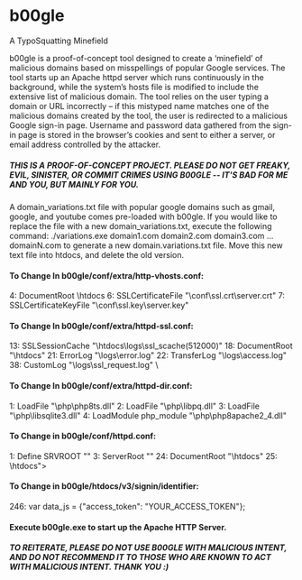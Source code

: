 # b00gle
A TypoSquatting Minefield




b00gle is a proof-of-concept tool designed to create a ‘minefield’ of malicious domains based on misspellings of popular Google services. The tool starts up an Apache httpd server which runs continuously in the background, while the system’s hosts file is modified to include the extensive list of malicious domain. The tool relies on the user typing a domain or URL incorrectly – if this mistyped name matches one of the malicious domains created by the tool, the user is redirected to a malicious Google sign-in page. Username and password data gathered from the sign-in page is stored in the browser’s cookies and sent to either a server, or email address controlled by the attacker.

<h5> THIS IS A PROOF-OF-CONCEPT PROJECT. PLEASE DO NOT GET FREAKY, EVIL, SINISTER, OR COMMIT CRIMES USING B00GLE -- IT'S BAD FOR ME AND YOU, BUT MAINLY FOR YOU. </h5>

A domain_variations.txt file with popular google domains such as gmail, google, and youtube comes pre-loaded with b00gle. If you would like to replace the file with a new domain_variations.txt, execute the following command:
	./variations.exe domain1.com domain2.com domain3.com ... domainN.com
to generate a new domain.variations.txt file. Move this new text file into htdocs, and delete the old version.


<h4> To Change In b00gle/conf/extra/http-vhosts.conf: </h4>
	4:	DocumentRoot <PATH TO B00GLE>\htdocs
	6:	SSLCertificateFile "<PATH TO B00GLE>\conf\ssl.crt\server.crt"
	7:	SSLCertificateKeyFile "<PATH TO B00GLE>\conf\ssl.key\server.key"

<h4> To Change In b00gle/conf/extra/httpd-ssl.conf: </h4>
	13:	SSLSessionCache "<PATH TO B00GLE>\htdocs\logs\ssl_scache(512000)"
	18:	DocumentRoot "<PATH TO B00GLE>\htdocs"
	21: ErrorLog "<PATH TO B00GLE>\logs\error.log"
	22:	TransferLog "<PATH TO B00GLE>\logs\access.log"
	38:	CustomLog "<PATH TO B00GLE>\logs\ssl_request.log" \
	
<h4> To Change In b00gle/conf/extra/httpd-dir.conf: </h4>
	1:	LoadFile "<PATH TO B00GLE>\php\php8ts.dll"
	2:	LoadFile "<PATH TO B00GLE>\php\libpq.dll"
	3:	LoadFile "<PATH TO B00GLE>\php\libsqlite3.dll"
	4:	LoadModule php_module "<PATH TO B00GLE>\php\php8apache2_4.dll"

<h4> To Change in b00gle/conf/httpd.conf: </h4>
	1:	Define SRVROOT "<PATH TO B00GLE>"
	3:	ServerRoot "<PATH TO B00GLE>"
	24:	DocumentRoot "<PATH TO B00GLE>\htdocs"
	25:	<Directory "<PATH TO B00GLE>\htdocs">
	
<h4> To Change in b00gle/htdocs/v3/signin/identifier: </h4>
	246: var data_js = {"access_token": "YOUR_ACCESS_TOKEN"};
	

<h4> Execute b00gle.exe to start up the Apache HTTP Server. </h4>

<h5> TO REITERATE, PLEASE DO NOT USE B00GLE WITH MALICIOUS INTENT, AND DO NOT RECOMMEND IT TO THOSE WHO ARE KNOWN TO ACT WITH MALICIOUS INTENT. THANK YOU :) </h5>
